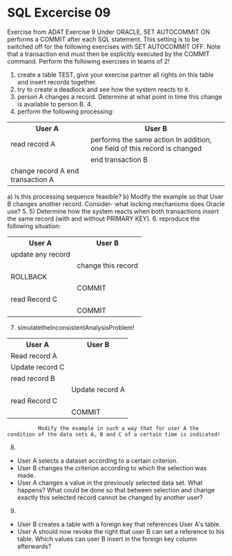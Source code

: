 # SQL Excercise 09
Exercise from ADAT
 Exercise 9
Under ORACLE, SET AUTOCOMMIT ON performs a COMMIT after each SQL statement. This setting is to be switched off for the following exercises with SET AUTOCOMMIT OFF. Note that a transaction end must then be explicitly executed by the COMMIT command.
Perform the following exercises in teams of 2!
1. create a table TEST, give your exercise partner all rights on this table and insert records together.
2. try to create a deadlock and see how the system reacts to it.
3. person A changes a record. Determine at what point in time this change is available to person B. 4.
4. perform the following processing:
<table>
  <tr><th>User A</th><th>User B</th></tr>
  <tr>
    <td>read record A</td>
    <td>performs the same action
  In addition, one field of this record is changed</td>
  </tr>
  <tr>
    <td></td>
    <td>
      end transaction B
    </td>
  </tr>
    <tr>
    <td>change record A
    end transaction A
   </td>
    <td>
   </td>
  </tr>
</table>
a) Is this processing sequence feasible?
b) Modify the example so that User B changes another record. Consider-
what locking mechanisms does Oracle use? 5.
5) Determine how the system reacts when both transactions insert the same record (with and without PRIMARY KEY).
6. reproduce the following situation: 
<table>
  <tr><th>User A</th><th>User B</th></tr>
  <tr>
    <td>update any record </td>
    <td></td>
  </tr>
  <tr>
    <td></td>
    <td>
    change this record
    </td>
  </tr>
    <tr>
    <td>
    ROLLBACK
   </td>
    <td>
   </td>
  </tr>
      <tr>
    <td>
   </td>
    <td>
    COMMIT
   </td>
  </tr>
      <tr>
    <td>read Record C
   </td>
    <td>
   </td>
  </tr>
      <tr>
    <td>
   </td>
    <td>
    COMMIT
   </td>
  </tr>
</table>

 7. simulatetheInconsistentAnalysisProblem!
<table>
  <tr><th>User A</th><th>User B</th></tr>
  <tr>
    <td>Read record A</td>
    <td></td>
  </tr>
  <tr>
    <td>Update record C</td>
    <td>
    </td>
  </tr>
    <tr>
    <td>read record B
   </td>
    <td>
   </td>
  </tr>
      <tr>
    <td>
   </td>
    <td>
    Update record A
   </td>
  </tr>
      <tr>
    <td>read Record C
   </td>
    <td>
   </td>
  </tr>
      <tr>
    <td>
   </td>
    <td>
    COMMIT
   </td>
  </tr>
</table>

              Modify the example in such a way that for user A the condition of the data sets A, B and C of a certain time is indicated!
8.
- User A selects a dataset according to a certain criterion.
- User B changes the criterion according to which the selection was made.
- User A changes a value in the previously selected data set.
What happens? What could be done so that between selection and change exactly this selected record cannot be changed by another user?
9.
- User B creates a table with a foreign key that references User A's table.
- User A should now revoke the right that user B can set a reference to his table.
Which values can user B insert in the foreign key column afterwards?
